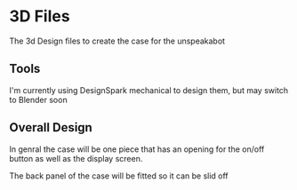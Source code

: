 # 3D Files

The 3d Design files to create the case for the unspeakabot

## Tools
I'm currently using DesignSpark mechanical to design them, but may switch to Blender soon

## Overall Design
In genral the case will be one piece that has an opening for the on/off button as well as the display screen.

The back panel of the case will be fitted so it can be slid off